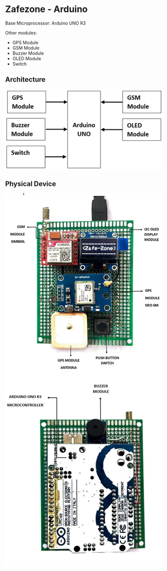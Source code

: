 # Zafezone - Arduino

Base Microprocessor: Arduino UNO R3

Other modules:

- GPS Module
- GSM Module
- Buzzer Module
- OLED Module
- Switch

## Architecture

![Block Diagram of Arduino-based Device](documentation/architecture.png)

## Physical Device

![Bird's eye view of the device](documentation/bird-eye.jpg)
![Back view of the device](documentation/back-view.jpg)
